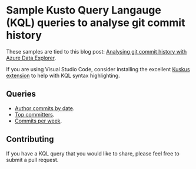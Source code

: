 # Sample Kusto Query Langauge (KQL) queries to analyse git commit history

These samples are tied to this blog post: [Analysing git commit history with Azure Data Explorer](https://blog.siliconvalve.com/posts/2024/02/06/analysing-git-commit-history-using-azure-data-explorer).

If you are using Visual Studio Code, consider installing the excellent [Kuskus extension](https://marketplace.visualstudio.com/items?itemName=rosshamish.kuskus-kusto-syntax-highlighting) to help with KQL syntax highlighting.

## Queries

- [Author commits by date](src/author_commits_by_date.kql).
- [Top committers](src/tops_committers.kql).
- [Commits per week](src/commits_per_week.kql).

## Contributing

If you have a KQL query that you would like to share, please feel free to submit a pull request.